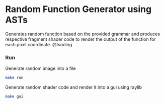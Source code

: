 # Random Function Generator using ASTs

Generates random function based on the provided grammar and produces
respective fragment shader code to render the output of the function
for each pixel coordinate. @tsoding

### Run

Generate random image into a file

```bash
make run
```

Generate random shader code and render it into a gui using raylib

```bash
make gui
```
